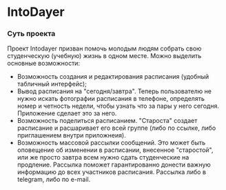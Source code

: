 # IntoDayer
### Суть проекта
Проект Intodayer призван помочь молодым людям собрать свою студенческую (учебную) жизнь в одном месте. 
Можно выделить основные возможности:
- Возможность создания и редактирования расписания (удобный табличный интерфейс);
- Вывод расписания на "сегодня/завтра". Теперь пользователю не нужно искать фотографии расписания в телефоне, определять номер и четность недели, чтобы узнать что за пары у него сегодня. Приложение сделает это за него.
- Возможность поделиться расписанием. "Староста" создает расписание и расшаривает его всей группе (либо по ссылке, либо приглашением внутри приложнеия).
- Возможность массовой рассылки сообщений. Это может быть оповещение об изменении в расписании, внесенное "старостой", или же просто завтра всем нужно сдать студенческие на продление. Рассылка поможет гарантированно донести важную информацию до всех участников расписания. Рассылка либо в telegram, либо по e-mail.
